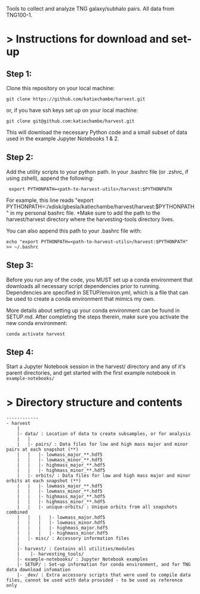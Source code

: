 Tools to collect and analyze TNG galaxy/subhalo pairs. 
All data from TNG100-1. 





# > Instructions for download and set-up

Step 1:
-------
Clone this repository on your local machine:

```git clone https://github.com/katiechambe/harvest.git```

or, if you have ssh keys set up on your local machine:

```git clone git@github.com:katiechambe/harvest.git```

This will download the necessary Python code and a small subset of data 
used in the example Jupyter Notebooks 1 & 2.

Step 2:
-------
Add the utility scripts to your python path. In your .bashrc file (or .zshrc, if using zshell),
append the following:

``` export PYTHONPATH=<path-to-harvest-utils>/harvest:$PYTHONPATH```

For example, this line reads "export PYTHONPATH=:/xdisk/gbesla/katiechambe/harvest/harvest:$PYTHONPATH" 
in my personal bashrc file. *Make sure to add the path to the harvest/harvest directory where the harvesting-tools directory lives. 


You can also append this path to your .bashrc file with:

```echo "export PYTHONPATH=<path-to-harvest-utils>/harvest:$PYTHONPATH" >> ~/.bashrc```

Step 3:
-------
Before you run any of the code, you MUST set up a conda environment that 
downloads all necessary script dependencies prior to running. 
Dependencies are specified in SETUP/environ.yml, which is a file that can be used 
to create a conda environment that mimics my own. 

More details about setting up your conda environment can be found in SETUP.md. 
After completing the steps therein, make sure you activate the new conda environment:

```conda activate harvest```

Step 4:
-------
Start a Jupyter Notebook session in the harvest/ directory and any of it's parent directories, and get started with the first example notebook in ```example-notebooks/``` 


# > Directory structure and contents
```
------------
- harvest
    |
    |- data/ : Location of data to create subsamples, or for analysis
    |   | 
    |   |- pairs/ : Data files for low and high mass major and minor pairs at each snapshot (**)
    |   |   |- lowmass_major_**.hdf5
    |   |   |- lowmass_minor_**.hdf5
    |   |   |- highmass_major_**.hdf5
    |   |   |- highmass_minor_**.hdf5
    |   |- orbits/ : Data files for low and high mass major and minor orbits at each snapshot (**)
    |   |   |- lowmass_major_**.hdf5
    |   |   |- lowmass_minor_**.hdf5
    |   |   |- highmass_major_**.hdf5
    |   |   |- highmass_minor_**.hdf5
    |   |   |- unique-orbits/ : Unique orbits from all snapshots combined
    |   |   |   |- lowmass_major.hdf5
    |   |   |   |- lowmass_minor.hdf5
    |   |   |   |- highmass_major.hdf5
    |   |   |   |- highmass_minor.hdf5
    |   |- misc/ : Accessory information files
    |
    |- harvest/ : Contains all utilities/modules
    |    |- harvesting_tools/
    |- example-notebooks/ : Jupyter Notebook examples
    |- SETUP/ : Set-up information for conda environment, and for TNG data download infomation
    |- _dev/ : Extra accessory scripts that were used to compile data files, cannot be used with data provided - to be used as reference only
```
